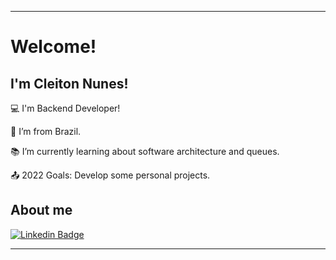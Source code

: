 ----------------------------------------------------------------------------

# Welcome!

 

## I'm Cleiton Nunes!

 

:computer: I'm Backend Developer!

:house_with_garden: I’m from Brazil.

:books: I’m currently learning about software architecture and queues.

:outbox_tray: 2022 Goals: Develop some personal projects.

 

## About me

[![Linkedin Badge](https://img.shields.io/badge/-LinkedIn-blue?style=flat-square&logo=Linkedin&logoColor=white&link=https://www.linkedin.com/in/cleiton-nunes/)](https://www.linkedin.com/in/cleiton-nunes/)


----------------------------------------------------------------------------------
